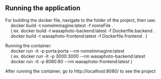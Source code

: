 ## Running the application

For building the docker file, navigate to the folder of the project, then use: <br />
	&emsp; docker build -t nomeImmagine:latest -f nomeFile . <br />
	&emsp; ( ex. docker build -t wasaphoto-backend:latest -f Dockerfile.backend . <br />
	&emsp;      docker build -t wasaphoto-frontend:latest -f Dockerfile.frontend . ) 
	
Running the container: <br />
	&emsp; docker run -it -p porta:porta --rm nomeImmagine:latest <br />
	&emsp; ( ex. docker run -it -p 3000:3000 --rm wasaphoto-backend:latest <br />
	&emsp;      docker run -it -p 8080:80 --rm wasaphoto-frontend:latest ) 
	     
After running the container, go to http://localhost:8080/ to see the project
